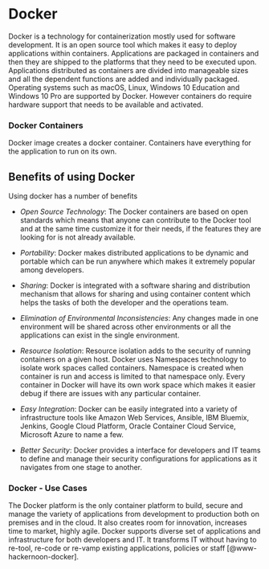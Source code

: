 # Docker

Docker is a technology for containerization mostly used for software
development. It is an open source tool which makes it easy to deploy
applications within containers. Applications are packaged in
containers and then they are shipped to the platforms that they need
to be executed upon. Applications distributed as containers are
divided into manageable sizes and all the dependent functions are
added and individually packaged. Operating systems such as macOS,
Linux, Windows 10 Education and Windows 10 Pro are supported
by Docker. However containers do require hardware support that needs
to be available and activated.

### Docker Containers

Docker image creates a docker container. Containers have everything for
the application to run on its own.

## Benefits of using Docker

Using docker has a number of benefits

* *Open Source Technology*: The Docker containers are based on open
standards which means that anyone can contribute to the Docker tool
and at the same time customize it for their needs, if the features
they are looking for is not already available.

* *Portability*: Docker makes distributed applications to be dynamic
and portable which can be run anywhere which makes it extremely
popular among developers.

* *Sharing*: Docker is integrated with a software sharing and
distribution mechanism that allows for sharing and using container
content which helps the tasks of both the developer and the operations
team.

* *Elimination of Environmental Inconsistencies*: Any changes made in
one environment will be shared across other environments or all the
applications can exist in the single environment.

* *Resource Isolation*: Resource isolation adds to the security of
running containers on a given host. Docker uses Namespaces technology
to isolate work spaces called containers. Namespace is created when
container is run and access is limited to that namespace only. Every
container in Docker will have its own work space which makes it easier
debug if there are issues with any particular container.

* *Easy Integration*: Docker can be easily integrated into a variety
of infrastructure tools like Amazon Web Services, Ansible, IBM
Bluemix, Jenkins, Google Cloud Platform, Oracle Container Cloud
Service, Microsoft Azure to name a few.

* *Better Security*: Docker provides a interface for developers and IT
teams to define and manage their security configurations for
applications as it navigates from one stage to another.

### Docker - Use Cases

The Docker platform is the only container platform to build, secure and
manage the variety of applications from development to production both
on premises and in the cloud. It also creates room for innovation,
increases time to market, highly agile. Docker supports diverse set of
applications and infrastructure for both developers and IT. It
transforms IT without having to re-tool, re-code or re-vamp existing
applications, policies or staff [@www-hackernoon-docker].
